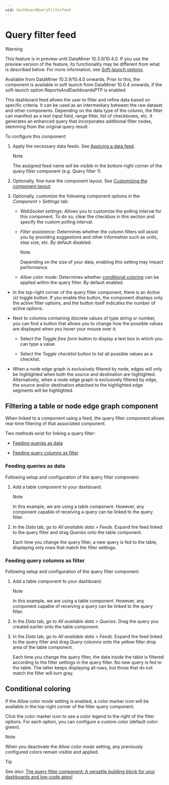 ```yaml
---
uid: DashboardQueryFilterFeed
---
```


# Query filter feed

> [!WARNING]
> This feature is in preview until DataMiner 10.3.9/10.4.0. If you use the preview version of the feature, its functionality may be different from what is described below. For more information, see [Soft-launch options](xref:SoftLaunchOptions).

Available from DataMiner 10.3.9/10.4.0 onwards. Prior to this, the component is available in soft launch from DataMiner 10.0.4 onwards, if the soft-launch option ReportsAndDashboardsPTP is enabled.

This dashboard feed allows the user to filter and refine data based on specific criteria. It can be used as an intermediary between the raw dataset and other components. Depending on the data type of the column, the filter can manifest as a text input field, range filter, list of checkboxes, etc. It generates an enhanced query that incorporates additional filter nodes, stemming from the original query result.

To configure this component:

1. Apply the necessary data feeds. See [Applying a data feed](xref:Configuring_dashboard_components#applying-a-data-feed).

   > [!NOTE]
   > The assigned feed name will be visible in the bottom-right corner of the query filter component (e.g. Query filter 1).

1. Optionally, fine-tune the component layout. See [Customizing the component layout](xref:Configuring_dashboard_components#customizing-the-component-layout).

1. Optionally, customize the following component options in the *Component* > *Settings* tab:

   - *WebSocket settings*: Allows you to customize the polling interval for this component. To do so, clear the checkbox in this section and specify the custom polling interval.

   - *Filter assistance*: Determines whether the column filters will assist you by providing suggestions and other information such as units, step size, etc. By default disabled.

     > [!NOTE]
     > Depending on the size of your data, enabling this setting may impact performance.

   - *Allow color mode*: Determines whether [conditional coloring](#conditional-coloring) can be applied within the query filter. By default enabled.

- In the top-right corner of the query filter component, there is an *Active (x)* toggle button. If you enable this button, the component displays only the active filter options, and the button itself indicates the number of active options.

- Next to columns containing discrete values of type string or number, you can find a button that allows you to change how the possible values are displayed when you hover your mouse over it:

  - Select the *Toggle free form* button to display a text box in which you can type a value.

  - Select the *Toggle checklist* button to list all possible values as a checklist.

- When a node edge graph is exclusively filtered by node, edges will only be highlighted when both the source and destination are highlighted. Alternatively, when a node edge graph is exclusively filtered by edge, the source and/or destination attached to the highlighted edge segments will be highlighted.

## Filtering a table or node edge graph component

When linked to a component using a feed, the query filter component allows real-time filtering of that associated component.

Two methods exist for linking a query filter:

- [Feeding queries as data](#feeding-queries-as-data)

- [Feeding query columns as filter](#feeding-query-columns-as-filter)

### Feeding queries as data

Following setup and configuration of the query filter component:

1. Add a table component to your dashboard.

   > [!NOTE]
   > In this example, we are using a table component. However, any component capable of receiving a query can be linked to the query filter.

1. In the *Data* tab, go to *All available data > Feeds*. Expand the feed linked to the query filter and drag *Queries* onto the table component.

   Each time you change the query filter, a new query is fed to the table, displaying only rows that match the filter settings.

### Feeding query columns as filter

Following setup and configuration of the query filter component:

1. Add a table component to your dashboard.

   > [!NOTE]
   > In this example, we are using a table component. However, any component capable of receiving a query can be linked to the query filter.

1. In the *Data* tab, go to *All available data > Queries*. Drag the query you created earlier onto the table component.

1. In the *Data* tab, go to *All available data > Feeds*. Expand the feed linked to the query filter and drag *Query columns* onto the yellow filter drop area of the table component.

   Each time you change the query filter, the data inside the table is filtered according to the filter settings in the query filter. No new query is fed to the table. The latter keeps displaying all rows, but those that do not match the filter will turn gray.

## Conditional coloring

If the *Allow color mode* setting is enabled, a color marker icon will be available in the top-right corner of the filter query component.

Click the color marker icon to see a color legend to the right of the filter options. For each option, you can configure a custom color (default color: green).

> [!NOTE]
> When you deactivate the *Allow color mode* setting, any previously configured colors remain visible and applied.

> [!TIP]
> See also: [The query filter component: A versatile building block for your dashboards and low-code apps!](https://community.dataminer.services/the-query-filter-component-a-versatile-building-block-for-your-dashboards-and-low-code-apps/)
